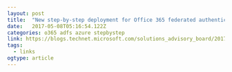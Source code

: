 ```yaml
---
layout: post 
title:  "New step-by-step deployment for Office 365 federated authentication in Azure – Cloud Adoption Advisory Board (CAAB)" 
date:   2017-05-08T05:16:54.122Z 
categories: o365 adfs azure stepbystep
link: https://blogs.technet.microsoft.com/solutions_advisory_board/2017/04/25/new-step-by-step-deployment-for-office-365-federated-authentication-in-azure/ 
tags:
  - links
ogtype: article 
---
```


